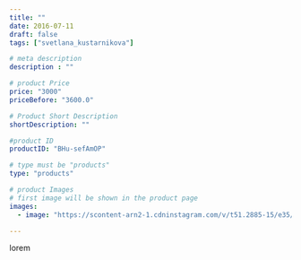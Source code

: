 ```yaml
---
title: ""
date: 2016-07-11
draft: false
tags: ["svetlana_kustarnikova"]

# meta description
description : ""

# product Price
price: "3000"
priceBefore: "3600.0"

# Product Short Description
shortDescription: ""

#product ID
productID: "BHu-sefAmOP"

# type must be "products"
type: "products"

# product Images
# first image will be shown in the product page
images:
  - image: "https://scontent-arn2-1.cdninstagram.com/v/t51.2885-15/e35/13652233_671429723012394_1714904490_n.jpg?se=7&tp=1&_nc_ht=scontent-arn2-1.cdninstagram.com&_nc_cat=106&_nc_ohc=6IKnE1HheAAAX8FNkOV&ccb=7-4&oh=b3b7fd576ea65c7289af175e89b6d7e6&oe=6083B1CF&ig_cache_key=MTI5MjI0NTg3ODM3NTA4MDg0Nw%3D%3D.2-ccb7-4"

---
```

lorem
